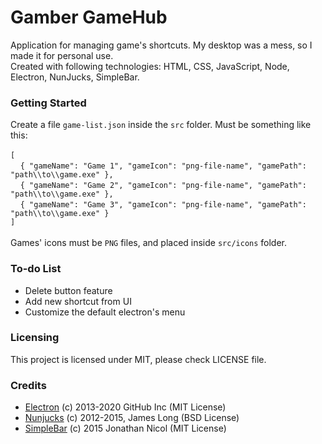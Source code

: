 # Gamber GameHub
Application for managing game's shortcuts. My desktop was a mess, so I made it for personal use.<br>
Created with following technologies: HTML, CSS, JavaScript, Node, Electron, NunJucks, SimpleBar.

### Getting Started
Create a file `game-list.json` inside the `src` folder. Must be something like this:<br><br>
`[`<br>
&nbsp;&nbsp;&nbsp;&nbsp;`{ "gameName": "Game 1", "gameIcon": "png-file-name", "gamePath": "path\\to\\game.exe" },`<br>
&nbsp;&nbsp;&nbsp;&nbsp;`{ "gameName": "Game 2", "gameIcon": "png-file-name", "gamePath": "path\\to\\game.exe" },`<br>
&nbsp;&nbsp;&nbsp;&nbsp;`{ "gameName": "Game 3", "gameIcon": "png-file-name", "gamePath": "path\\to\\game.exe" }`<br>
`]`<br>
<br>
Games' icons must be `PNG` files, and placed inside `src/icons` folder.

### To-do List
- Delete button feature
- Add new shortcut from UI
- Customize the default electron's menu

### Licensing
This project is licensed under MIT, please check LICENSE file.

### Credits
- [Electron](https://github.com/electron/electron) (c) 2013-2020 GitHub Inc (MIT License)
- [Nunjucks](https://github.com/mozilla/nunjucks) (c) 2012-2015, James Long (BSD License)
- [SimpleBar](https://github.com/Grsmto/simplebar) (c) 2015 Jonathan Nicol (MIT License)